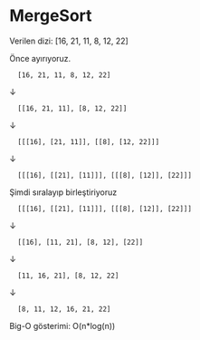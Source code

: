 # MergeSort

Verilen dizi: [16, 21, 11, 8, 12, 22]

Önce ayırıyoruz.

      [16, 21, 11, 8, 12, 22]
↓

      [[16, 21, 11], [8, 12, 22]]
↓

      [[[16], [21, 11]], [[8], [12, 22]]]
↓

      [[[16], [[21], [11]]], [[[8], [12]], [22]]]
Şimdi sıralayıp birleştiriyoruz

      [[[16], [[21], [11]]], [[[8], [12]], [22]]]
↓

      [[16], [11, 21], [8, 12], [22]]
↓

      [11, 16, 21], [8, 12, 22]
↓

      [8, 11, 12, 16, 21, 22]

Big-O gösterimi: O(n*log(n))
